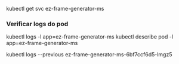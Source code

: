 kubectl get svc ez-frame-generator-ms

### Verificar logs do pod
kubectl logs -l app=ez-frame-generator-ms
kubectl describe pod -l app=ez-frame-generator-ms

kubectl logs --previous ez-frame-generator-ms-6bf7ccf6d5-lmgz5